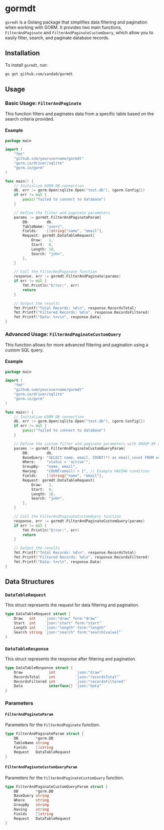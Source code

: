 # gormdt

`gormdt` is a Golang package that simplifies data filtering and pagination when working with GORM. It provides two main functions, `FilterAndPaginate` and `FilterAndPaginateCustomQuery`, which allow you to easily filter, search, and paginate database records.

## Installation

To install `gormdt`, run:

```bash
go get github.com/sanda0/gormdt
```

## Usage

### Basic Usage: `FilterAndPaginate`

This function filters and paginates data from a specific table based on the search criteria provided. 

#### Example

```go
package main

import (
	"fmt"
	"github.com/yourusername/gormdt"
	"gorm.io/driver/sqlite"
	"gorm.io/gorm"
)

func main() {
	// Initialize GORM DB connection
	db, err := gorm.Open(sqlite.Open("test.db"), &gorm.Config{})
	if err != nil {
		panic("failed to connect to database")
	}

	// Define the filter and paginate parameters
	params := gormdt.FilterAndPaginateParam{
		DB:        db,
		TableName: "users",
		Fields:    []string{"name", "email"},
		Request: gormdt.DataTableRequest{
			Draw:   1,
			Start:  0,
			Length: 10,
			Search: "john",
		},
	}

	// Call the FilterAndPaginate function
	response, err := gormdt.FilterAndPaginate(params)
	if err != nil {
		fmt.Println("Error:", err)
		return
	}

	// Output the results
	fmt.Printf("Total Records: %d\n", response.RecordsTotal)
	fmt.Printf("Filtered Records: %d\n", response.RecordsFiltered)
	fmt.Printf("Data: %+v\n", response.Data)
}
```

### Advanced Usage: `FilterAndPaginateCustomQuery`

This function allows for more advanced filtering and pagination using a custom SQL query.

#### Example

```go
package main

import (
	"fmt"
	"github.com/yourusername/gormdt"
	"gorm.io/driver/sqlite"
	"gorm.io/gorm"
)

func main() {
	// Initialize GORM DB connection
	db, err := gorm.Open(sqlite.Open("test.db"), &gorm.Config{})
	if err != nil {
		panic("failed to connect to database")
	}

	// Define the custom filter and paginate parameters with GROUP BY and HAVING
	params := gormdt.FilterAndPaginateCustomQueryParam{
		DB:        db,
		BaseQuery: "SELECT name, email, COUNT(*) as email_count FROM users",
		Where:     "status = 'active'",
		GroupBy:   "name, email",
		Having:    "COUNT(email) > 1", // Example HAVING condition
		Fields:    []string{"name", "email"},
		Request: gormdt.DataTableRequest{
			Draw:   1,
			Start:  0,
			Length: 10,
			Search: "john",
		},
	}

	// Call the FilterAndPaginateCustomQuery function
	response, err := gormdt.FilterAndPaginateCustomQuery(params)
	if err != nil {
		fmt.Println("Error:", err)
		return
	}

	// Output the results
	fmt.Printf("Total Records: %d\n", response.RecordsTotal)
	fmt.Printf("Filtered Records: %d\n", response.RecordsFiltered)
	fmt.Printf("Data: %+v\n", response.Data)
}

```

## Data Structures

### `DataTableRequest`

This struct represents the request for data filtering and pagination.

```go
type DataTableRequest struct {
	Draw   int    `json:"draw" form:"draw"`
	Start  int    `json:"start" form:"start"`
	Length int    `json:"length" form:"length"`
	Search string `json:"search" form:"search[value]"`
}
```

### `DataTableResponse`

This struct represents the response after filtering and pagination.

```go
type DataTableResponse struct {
	Draw            int         `json:"draw"`
	RecordsTotal    int         `json:"recordsTotal"`
	RecordsFiltered int         `json:"recordsFiltered"`
	Data            interface{} `json:"data"`
}
```

### Parameters

#### `FilterAndPaginateParam`

Parameters for the `FilterAndPaginate` function.

```go
type FilterAndPaginateParam struct {
	DB        *gorm.DB
	TableName string
	Fields    []string
	Request   DataTableRequest
}
```

#### `FilterAndPaginateCustomQueryParam`

Parameters for the `FilterAndPaginateCustomQuery` function.

```go
type FilterAndPaginateCustomQueryParam struct {
	DB        *gorm.DB
	BaseQuery string
	Where     string
	GroupBy   string
	Having    string
	Fields    []string
	Request   DataTableRequest
}
```
